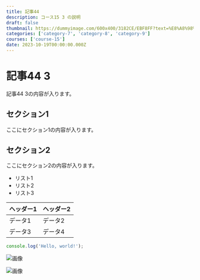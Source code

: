 ```yaml
---
title: 記事44
description: コース15 3 の説明
draft: false
thumbnail: https://dummyimage.com/600x400/3182CE/EBF8FF?text=%E8%A8%98%E4%BA%8B44
categories: ['category-7', 'category-8', 'category-9']
courses: ['course-15']
date: 2023-10-19T00:00:00.000Z
---
```


# 記事44 3

記事44 3の内容が入ります。

## セクション1
ここにセクション1の内容が入ります。

## セクション2
ここにセクション2の内容が入ります。

- リスト1
- リスト2
- リスト3

| ヘッダー1 | ヘッダー2 |
| --------- | --------- |
| データ1   | データ2   |
| データ3   | データ4   |

```javascript
console.log('Hello, world!');
```


![画像](https://dummyimage.com/320x180/2D3748/F5F7FA?text=%E8%A8%98%E4%BA%8B44+3)

![画像](https://dummyimage.com/640x360/1A202C/EDF2F7?text=%E8%A8%98%E4%BA%8B44+3)